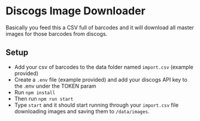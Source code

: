 # Discogs Image Downloader

Basically you feed this a CSV full of barcodes and it will download all master images for those barcodes from discogs.

## Setup
- Add your csv of barcodes to the data folder named `import.csv` (example provided)
- Create a `.env` file (example provided) and add your discogs API key to the .env under the TOKEN param
- Run `npm install`
- Then run `npm run start`
- Type `start` and it should start running through your `import.csv` file downloading images and saving them to `/data/images`.

